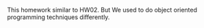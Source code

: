 This homework similar to HW02. But We used to do object oriented programming techniques differently. 
